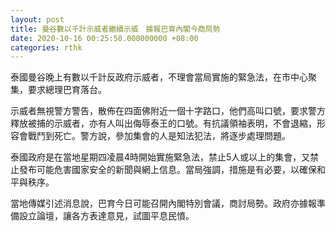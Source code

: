 ```yaml
---
layout: post
title: 曼谷數以千計示威者繼續示威　據報巴育內閣今商局勢　
date: 2020-10-16 00:25:50.000000000 +08:00
categories: rthk
---
```


泰國曼谷晚上有數以千計反政府示威者，不理會當局實施的緊急法，在市中心聚集，要求總理巴育落台。

示威者無視警方警告，散佈在四面佛附近一個十字路口，他們高叫口號，要求警方釋放被捕的示威者，亦有人叫出侮辱泰王的口號。有抗議領袖表明，不會退縮，形容會戰鬥到死亡。警方說，參加集會的人是知法犯法，將逐步處理問題。

泰國政府是在當地星期四凌晨4時開始實施緊急法，禁止5人或以上的集會，又禁止發布可能危害國家安全的新聞與網上信息。當局強調，措施是有必要，以確保和平與秩序。

當地傳媒引述消息說，巴育今日可能召開內閣特別會議，商討局勢。政府亦據報準備設立論壇，讓各方表達意見，試圖平息民憤。
